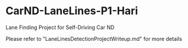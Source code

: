 # CarND-LaneLines-P1-Hari
Lane Finding Project for Self-Driving Car ND

Please refer to "LaneLinesDetectionProjectWriteup.md" for more details
